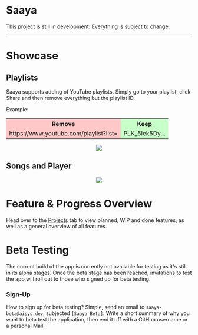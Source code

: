 # Saaya

This project is still in development. Everything is subject to change.

<hr>

# Showcase


## Playlists

Saaya supports adding of YouTube playlists. Simply go to your playlist, click Share and then remove everything but the playlist ID.

Example:
<table style="width: 100%;">
  <tr>
    <th style="background-color: rgb(255, 200, 200);">Remove</th>
    <th style="background-color: rgb(200, 255, 200);">Keep</th>
  </tr>
  <tr>
    <td style="background-color: rgb(255, 200, 200);">https://www.youtube.com/playlist?list=</td>
    <td style="background-color: rgb(200, 255, 200);">PLK_5lek5Dy...</td>
  </tr>
</table>

<div style="text-align: center">
  <img src="[./profile/showcase/playlists_overview.png](https://raw.githubusercontent.com/Saaya-App/.github/main/profile/showcase/playlists_overview.png)"/>
</div>


## Songs and Player

<div style="text-align: center">
  <img src="[./profile/showcase/songs_overview.png](https://raw.githubusercontent.com/Saaya-App/.github/main/profile/showcase/songs_overview.png)"/>
</div>


# Feature & Progress Overview

Head over to the [Projects](https://aisys.dev/short?id=aaB) tab to view planned, WIP and done features, as well as a general overview of all features.



# Beta Testing

The current build of the app is currently not available for testing as it's still in its alpha stages. Once the beta stage has been reached, invitations to test the app will roll out to those who signed up for beta testing.

### Sign-Up

How to sign up for beta testing? Simple, send an email to `saaya-beta@aisys.dev`, subjected `[Saaya Beta]`. Write a short summary of why you want to beta test the application, then end it off with a GitHub username or a personal Mail.
